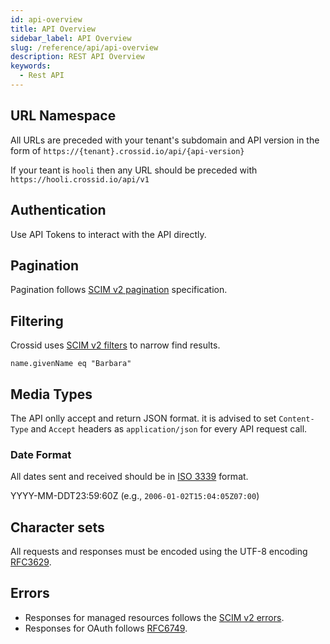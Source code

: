 ```yaml
---
id: api-overview
title: API Overview
sidebar_label: API Overview
slug: /reference/api/api-overview
description: REST API Overview
keywords:
  - Rest API
---
```


## URL Namespace

All URLs are preceded with your tenant's subdomain and API version in the form of `https://{tenant}.crossid.io/api/{api-version}`

If your teant is `hooli` then any URL should be preceded with `https://hooli.crossid.io/api/v1`

## Authentication

Use API Tokens to interact with the API directly.

## Pagination

Pagination follows [SCIM v2 pagination](https://tools.ietf.org/html/rfc7644#section-3.4.2.4) specification.

## Filtering

Crossid uses [SCIM v2 filters](https://tools.ietf.org/html/rfc7644#section-3.4.2.2) to narrow find results.

`name.givenName eq "Barbara"`

## Media Types

The API onlly accept and return JSON format. it is advised to set `Content-Type` and `Accept` headers as `application/json` for every API request call.

### Date Format

All dates sent and received should be in [ISO 3339](https://tools.ietf.org/html/rfc3339) format.

YYYY-MM-DDT23:59:60Z (e.g., `2006-01-02T15:04:05Z07:00`)

## Character sets

All requests and responses must be encoded using the UTF-8 encoding [RFC3629](https://tools.ietf.org/html/rfc3629).

## Errors

- Responses for managed resources follows the [SCIM v2 errors](https://tools.ietf.org/html/rfc7644#section-3.7.3).
- Responses for OAuth follows [RFC6749](https://tools.ietf.org/html/rfc6749#section-5.2).
